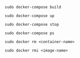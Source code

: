 ```
sudo docker-compose build
```

```
sudo docker-compose up
```

```
sudo docker-compose stop
```

```
sudo docker-compose ps
```

```
sudo docker rm <container-name>
```

```
sudo docker rmi <image-name>
```
